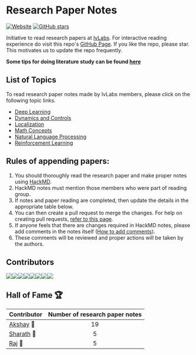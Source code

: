 # Research Paper Notes
[![Website](https://img.shields.io/website?down_message=offline&up_message=online&url=https%3A%2F%2Fivlabs.github.io%2FResearchPaperNotes%2F)](https://ivlabs.github.io/ResearchPaperNotes/) [![GitHub stars](https://img.shields.io/github/stars/IvLabs/ResearchPaperNotes?style=social)](https://github.com/IvLabs/ResearchPaperNotes/stargazers)

Initiative to read research papers at [IvLabs](http://www.ivlabs.in/). For interactive reading experience do visit this repo's [GitHub Page](https://ivlabs.github.io/ResearchPaperNotes/). If you like the repo, please star. This motivates us to update the repo frequently.

**Some tips for doing literature study can be found [here](literature_study_tips)**

## List of Topics
To read research paper notes made by IvLabs members, please click on the following topic links.
* [Deep Learning](deep_learning)
* [Dynamics and Controls](dynamics_controls)
* [Localization](localization)
* [Math Concepts](math)
* [Natural Language Processing](natural_language_processing)
* [Reinforcement Learning](reinforcement_learning)

## Rules of appending papers:
1. You should thoroughly read the research paper and make proper notes using [HackMD](https://hackmd.io/).
1. HackMD notes must mention those members who were part of reading group.
1. If notes and paper reading are completed, then update the details in the appropriate table below.
1. You can then create a pull request to merge the changes. For help on creating pull requests, [refer to this page](https://github.com/IvLabs/resources/tree/master/software).
1. If anyone feels that there are changes required in HackMD notes, please add comments in the notes itself ([How to add comments](https://hackmd.io/s/how-to-use-comments)).
1. These comments will be reviewed and proper actions will be taken by the authors.

## Contributors

[![](https://sourcerer.io/fame/aditya-shirwatkar/IvLabs/ResearchPaperNotes/images/0)](https://sourcerer.io/fame/aditya-shirwatkar/IvLabs/ResearchPaperNotes/links/0)[![](https://sourcerer.io/fame/aditya-shirwatkar/IvLabs/ResearchPaperNotes/images/1)](https://sourcerer.io/fame/aditya-shirwatkar/IvLabs/ResearchPaperNotes/links/1)[![](https://sourcerer.io/fame/aditya-shirwatkar/IvLabs/ResearchPaperNotes/images/2)](https://sourcerer.io/fame/aditya-shirwatkar/IvLabs/ResearchPaperNotes/links/2)[![](https://sourcerer.io/fame/aditya-shirwatkar/IvLabs/ResearchPaperNotes/images/3)](https://sourcerer.io/fame/aditya-shirwatkar/IvLabs/ResearchPaperNotes/links/3)[![](https://sourcerer.io/fame/aditya-shirwatkar/IvLabs/ResearchPaperNotes/images/4)](https://sourcerer.io/fame/aditya-shirwatkar/IvLabs/ResearchPaperNotes/links/4)[![](https://sourcerer.io/fame/aditya-shirwatkar/IvLabs/ResearchPaperNotes/images/5)](https://sourcerer.io/fame/aditya-shirwatkar/IvLabs/ResearchPaperNotes/links/5)[![](https://sourcerer.io/fame/aditya-shirwatkar/IvLabs/ResearchPaperNotes/images/6)](https://sourcerer.io/fame/aditya-shirwatkar/IvLabs/ResearchPaperNotes/links/6)[![](https://sourcerer.io/fame/aditya-shirwatkar/IvLabs/ResearchPaperNotes/images/7)](https://www.ivlabs.in/)

## Hall of Fame :trophy:

| Contributor | Number of research paper notes |
| :--- | :---: |
| [Akshay](https://github.com/akshaykvnit) :1st_place_medal: | 19 |
| [Sharath](https://sharathraparthy.github.io/) :2nd_place_medal: | 5 |
| [Raj](https://github.com/RajGhugare19) :2nd_place_medal: | 5 |
